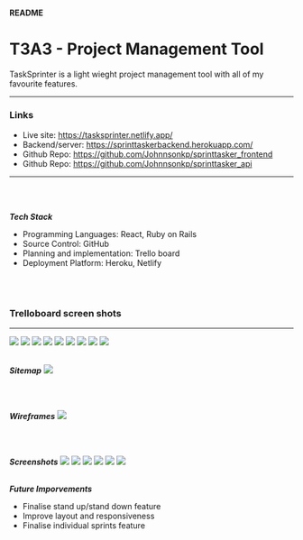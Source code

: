 #### README

# T3A3 - Project Management Tool

TaskSprinter is a light wieght project management tool with all of my favourite features.
<hr>

### Links
- Live site: https://tasksprinter.netlify.app/
- Backend/server: https://sprinttaskerbackend.herokuapp.com/
- Github Repo: https://github.com/Johnnsonkp/sprinttasker_frontend 
- Github Repo: https://github.com/Johnnsonkp/sprinttasker_api  
<hr>

<br>
<br>

**_Tech Stack_**
- Programming Languages: React, Ruby on Rails 
- Source Control: GitHub
- Planning and implementation: Trello board
- Deployment Platform: Heroku, Netlify

<br>
<br>

### Trelloboard screen shots
<hr>

<img src="Resources/trelloboard/4:11:21.png">
<img src="Resources/trelloboard/Screen Shot 2021-11-11 at 1.27.20 am.png">
<img src="Resources/trelloboard/Screen Shot 2021-11-13 at 5.43.29 pm.png">
<img src="Resources/trelloboard/Screen Shot 2021-11-15 at 12.03.24 am.png">
<img src="Resources/trelloboard/Screen Shot 2021-11-16 at 8.00.30 pm.png">
<img src="Resources/trelloboard/Screen Shot 2021-11-18 at 8.23.20 pm.png">
<img src="Resources/trelloboard/Screen Shot 2021-11-24 at 8.16.55 pm.png">
<img src="Resources/trelloboard/Screen Shot 2021-12-05 at 11.26.59 pm.png">
<img src="Resources/trelloboard/Screen Shot 2021-12-05 at 11.28.15 pm.png">

<br>
<br>

**_Sitemap_**
<img src="Resources/Sitemaps/Screen Shot 2021-12-05 at 11.36.04 pm.png">

<br>
<br>

**_Wireframes_**
<img src="Resources/Wireframes/Screen Shot 2021-12-05 at 11.33.54 pm.png">

<br>
<br>

**_Screenshots_**
<img src="Resources/images/Screen Shot 2021-12-05 at 11.42.56 pm.png">
<img src="Resources/images/Screen Shot 2021-12-05 at 11.43.35 pm.png">
<img src="Resources/images/Screen Shot 2021-12-05 at 11.43.46 pm.png">
<img src="Resources/images/Screen Shot 2021-12-05 at 11.47.34 pm.png">
<img src="Resources/images/Screen Shot 2021-12-05 at 11.47.58 pm.png">
<img src="Resources/images/Screen Shot 2021-12-05 at 11.48.28 pm.png">
<br>
<br>


**_Future Imporvements_**

- Finalise stand up/stand down feature 
- Improve layout and responsiveness 
- Finalise individual sprints feature 

